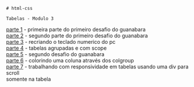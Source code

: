 
    # html-css

    Tabelas - Modulo 3 
    
<a href="parte1.html">parte 1</a> - primeira parte do primeiro desafio do guanabara <br>
<a href="parte2.html">parte 2</a> - segundo parte do primeiro desafio do guanabara <br>
<a href="parte3.html">parte 3</a> - recriando o teclado numerico do pc <br>
<a href="parte4.html">parte 4</a> - tabelas agrupadas e com scope  <br>
<a href="parte5.html">parte 5</a> - segundo desafio do guanabara <br>
<a href="parte6.html">parte 6</a> - colorindo uma coluna através dos colgroup  <br>
<a href="parte7.html">parte 7</a> - trabalhando com responsividade em tabelas usando uma div para scroll <br> somente na tabela 


 


